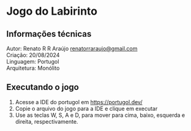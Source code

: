 #	Jogo do Labirinto

##	Informações técnicas
Autor: Renato R R Araújo <renatorraraujo@gmail.com>	\
Criação: 20/08/2024					\
Linguagem: Portugol					\
Arquitetura: Monólito

##	Executando o jogo
1. Acesse a IDE do portugol em https://portugol.dev/
2. Copie o arquivo do jogo para a IDE e clique em executar
3. Use as teclas W, S, A e D, para mover para cima, baixo, esquerda e direita, respectivamente.

